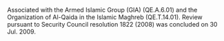 Associated with the Armed Islamic Group (GIA) (QE.A.6.01) and the Organization
of Al-Qaida in the Islamic Maghreb (QE.T.14.01). Review pursuant to Security
Council resolution 1822 (2008) was concluded on 30 Jul. 2009. 
